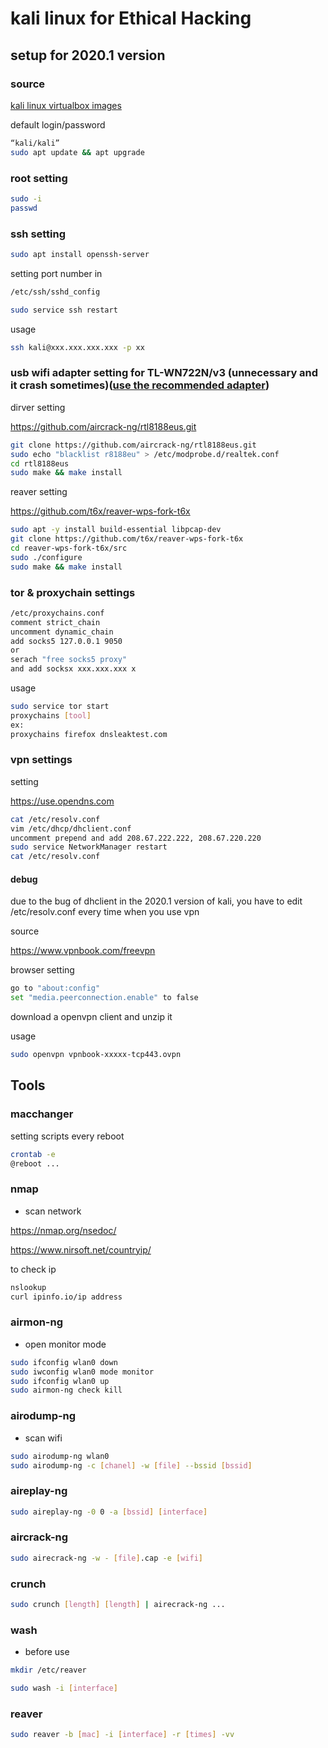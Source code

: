 # kali linux for Ethical Hacking

## setup for 2020.1 version

### source

[kali linux virtualbox images](https://www.offensive-security.com/kali-linux-vm-vmware-virtualbox-image-download/#1572305786534-030ce714-cc3b)

default login/password

```bash
“kali/kali”
sudo apt update && apt upgrade
```

### root setting

```bash
sudo -i
passwd
```

### ssh setting

```bash
sudo apt install openssh-server
```

setting port number in

```bash
/etc/ssh/sshd_config
```

```bash
sudo service ssh restart
```

usage

```bash
ssh kali@xxx.xxx.xxx.xxx -p xx
```

### usb wifi adapter setting for TL-WN722N/v3 (unnecessary and it crash sometimes)([use the recommended adapter](https://www.wirelesshack.org/best-kali-linux-compatible-usb-adapter-dongles.html))

dirver setting

<https://github.com/aircrack-ng/rtl8188eus.git>

```bash
git clone https://github.com/aircrack-ng/rtl8188eus.git
sudo echo "blacklist r8188eu" > /etc/modprobe.d/realtek.conf
cd rtl8188eus
sudo make && make install
```

reaver setting

<https://github.com/t6x/reaver-wps-fork-t6x>

```bash
sudo apt -y install build-essential libpcap-dev
git clone https://github.com/t6x/reaver-wps-fork-t6x
cd reaver-wps-fork-t6x/src
sudo ./configure
sudo make && make install
```

### tor & proxychain settings

```bash
/etc/proxychains.conf
comment strict_chain
uncomment dynamic_chain
add socks5 127.0.0.1 9050
or
serach "free socks5 proxy"
and add socksx xxx.xxx.xxx x
```

usage

```bash
sudo service tor start
proxychains [tool]
ex:
proxychains firefox dnsleaktest.com
```

### vpn settings

setting

<https://use.opendns.com>

```bash
cat /etc/resolv.conf
vim /etc/dhcp/dhclient.conf
uncomment prepend and add 208.67.222.222, 208.67.220.220
sudo service NetworkManager restart
cat /etc/resolv.conf
```

#### debug

due to the bug of dhclient in the 2020.1 version of kali,
you have to edit /etc/resolv.conf every time when you use vpn

source

<https://www.vpnbook.com/freevpn>

browser setting

```bash
go to "about:config"
set "media.peerconnection.enable" to false
```

download a openvpn client and unzip it

usage

```bash
sudo openvpn vpnbook-xxxxx-tcp443.ovpn
```

## Tools

### macchanger

setting scripts every reboot

```bash
crontab -e
@reboot ...
```

### nmap

- scan network

<https://nmap.org/nsedoc/>

<https://www.nirsoft.net/countryip/>

to check ip

```bash
nslookup
curl ipinfo.io/ip address
```

### airmon-ng

- open monitor mode

```bash
sudo ifconfig wlan0 down
sudo iwconfig wlan0 mode monitor
sudo ifconfig wlan0 up
sudo airmon-ng check kill
```

### airodump-ng

- scan wifi

```bash
sudo airodump-ng wlan0
sudo airodump-ng -c [chanel] -w [file] --bssid [bssid]
```

### aireplay-ng

```bash
sudo aireplay-ng -0 0 -a [bssid] [interface]
```

### aircrack-ng

```bash
sudo airecrack-ng -w - [file].cap -e [wifi]
```

### crunch

```bash
sudo crunch [length] [length] | airecrack-ng ...
```

### wash

- before use

```bash
mkdir /etc/reaver
```

```bash
sudo wash -i [interface]
```

### reaver

```bash
sudo reaver -b [mac] -i [interface] -r [times] -vv
```